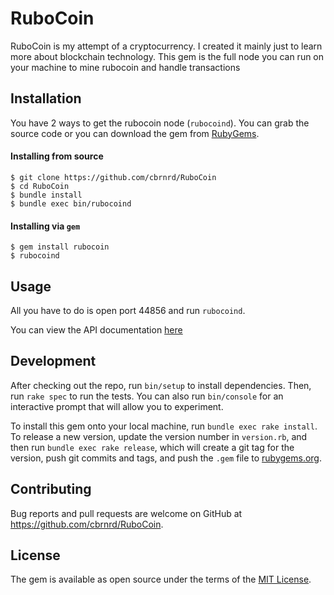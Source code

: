 # RuboCoin

RuboCoin is my attempt of a cryptocurrency. I created it mainly just to learn more about blockchain technology.
This gem is the full node you can run on your machine to mine rubocoin and handle transactions


## Installation

You have 2 ways to get the rubocoin node (`rubocoind`). You can grab the source code
or you can download the gem from [RubyGems](https://rubygems.org).

#### Installing from source

```
$ git clone https://github.com/cbrnrd/RuboCoin
$ cd RuboCoin
$ bundle install
$ bundle exec bin/rubocoind
```

#### Installing via `gem`

```
$ gem install rubocoin
$ rubocoind
```

## Usage

All you have to do is open port 44856 and run `rubocoind`.

You can view the API documentation [here](http://www.rubydoc.info/gems/rubocoin/0.1.0)

## Development

After checking out the repo, run `bin/setup` to install dependencies. Then, run `rake spec` to run the tests. You can also run `bin/console` for an interactive prompt that will allow you to experiment.

To install this gem onto your local machine, run `bundle exec rake install`. To release a new version, update the version number in `version.rb`, and then run `bundle exec rake release`, which will create a git tag for the version, push git commits and tags, and push the `.gem` file to [rubygems.org](https://rubygems.org).

## Contributing

Bug reports and pull requests are welcome on GitHub at https://github.com/cbrnrd/RuboCoin.

## License

The gem is available as open source under the terms of the [MIT License](https://opensource.org/licenses/MIT).
